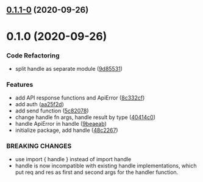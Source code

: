 ## [0.1.1-0](https://github.com/tkesgar/shuba/compare/v0.1.0...v0.1.1-0) (2020-09-26)

# 0.1.0 (2020-09-26)

### Code Refactoring

- split handle as separate module
  ([9d85531](https://github.com/tkesgar/shuba/commit/9d85531037a2461f78d0c790a0990ae2e5902e41))

### Features

- add API response functions and ApiError
  ([8c332cf](https://github.com/tkesgar/shuba/commit/8c332cf339a8ff8fb0fe7bb20833255f100b56e2))
- add auth
  ([aa25f2d](https://github.com/tkesgar/shuba/commit/aa25f2d0c6f6bf082c1c2d3de30a1c8cfb1994d4))
- add send function
  ([5c82078](https://github.com/tkesgar/shuba/commit/5c820780996169903602b0332c5b728c157d39e2))
- change handle fn args, handle result by type
  ([40414c0](https://github.com/tkesgar/shuba/commit/40414c033b898395660b1b8231e772846aa41a64))
- handle ApiError in handle
  ([9beaeab](https://github.com/tkesgar/shuba/commit/9beaeab486f715a1843ef57f359457aa7cc21bb3))
- initialize package, add handle
  ([48c2267](https://github.com/tkesgar/shuba/commit/48c226783e60c049a8db0670d862031674d7699c))

### BREAKING CHANGES

- use import { handle } instead of import handle
- handle is now incompatible with existing handle implementations, which put req
  and res as first and second args for the handler function.
